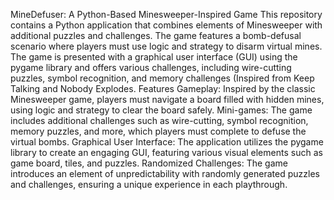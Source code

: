 MineDefuser: A Python-Based Minesweeper-Inspired Game
This repository contains a Python application that combines elements of Minesweeper with additional puzzles and challenges. The game features a bomb-defusal scenario where players must use logic and strategy to disarm virtual mines. The game is presented with a graphical user interface (GUI) using the pygame library and offers various challenges, including wire-cutting puzzles, symbol recognition, and memory challenges (Inspired from Keep Talking and Nobody Explodes.
Features
Gameplay: Inspired by the classic Minesweeper game, players must navigate a board filled with hidden mines, using logic and strategy to clear the board safely.
Mini-games: The game includes additional challenges such as wire-cutting, symbol recognition, memory puzzles, and more, which players must complete to defuse the virtual bombs.
Graphical User Interface: The application utilizes the pygame library to create an engaging GUI, featuring various visual elements such as game board, tiles, and puzzles.
Randomized Challenges: The game introduces an element of unpredictability with randomly generated puzzles and challenges, ensuring a unique experience in each playthrough.
